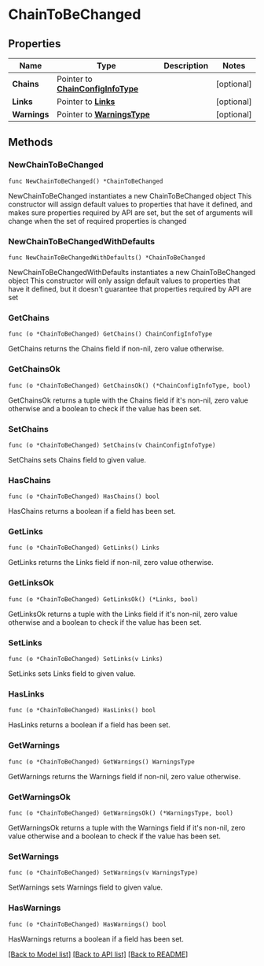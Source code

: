 # ChainToBeChanged

## Properties

Name | Type | Description | Notes
------------ | ------------- | ------------- | -------------
**Chains** | Pointer to [**ChainConfigInfoType**](ChainConfigInfoType.md) |  | [optional] 
**Links** | Pointer to [**Links**](Links.md) |  | [optional] 
**Warnings** | Pointer to [**WarningsType**](WarningsType.md) |  | [optional] 

## Methods

### NewChainToBeChanged

`func NewChainToBeChanged() *ChainToBeChanged`

NewChainToBeChanged instantiates a new ChainToBeChanged object
This constructor will assign default values to properties that have it defined,
and makes sure properties required by API are set, but the set of arguments
will change when the set of required properties is changed

### NewChainToBeChangedWithDefaults

`func NewChainToBeChangedWithDefaults() *ChainToBeChanged`

NewChainToBeChangedWithDefaults instantiates a new ChainToBeChanged object
This constructor will only assign default values to properties that have it defined,
but it doesn't guarantee that properties required by API are set

### GetChains

`func (o *ChainToBeChanged) GetChains() ChainConfigInfoType`

GetChains returns the Chains field if non-nil, zero value otherwise.

### GetChainsOk

`func (o *ChainToBeChanged) GetChainsOk() (*ChainConfigInfoType, bool)`

GetChainsOk returns a tuple with the Chains field if it's non-nil, zero value otherwise
and a boolean to check if the value has been set.

### SetChains

`func (o *ChainToBeChanged) SetChains(v ChainConfigInfoType)`

SetChains sets Chains field to given value.

### HasChains

`func (o *ChainToBeChanged) HasChains() bool`

HasChains returns a boolean if a field has been set.

### GetLinks

`func (o *ChainToBeChanged) GetLinks() Links`

GetLinks returns the Links field if non-nil, zero value otherwise.

### GetLinksOk

`func (o *ChainToBeChanged) GetLinksOk() (*Links, bool)`

GetLinksOk returns a tuple with the Links field if it's non-nil, zero value otherwise
and a boolean to check if the value has been set.

### SetLinks

`func (o *ChainToBeChanged) SetLinks(v Links)`

SetLinks sets Links field to given value.

### HasLinks

`func (o *ChainToBeChanged) HasLinks() bool`

HasLinks returns a boolean if a field has been set.

### GetWarnings

`func (o *ChainToBeChanged) GetWarnings() WarningsType`

GetWarnings returns the Warnings field if non-nil, zero value otherwise.

### GetWarningsOk

`func (o *ChainToBeChanged) GetWarningsOk() (*WarningsType, bool)`

GetWarningsOk returns a tuple with the Warnings field if it's non-nil, zero value otherwise
and a boolean to check if the value has been set.

### SetWarnings

`func (o *ChainToBeChanged) SetWarnings(v WarningsType)`

SetWarnings sets Warnings field to given value.

### HasWarnings

`func (o *ChainToBeChanged) HasWarnings() bool`

HasWarnings returns a boolean if a field has been set.


[[Back to Model list]](../README.md#documentation-for-models) [[Back to API list]](../README.md#documentation-for-api-endpoints) [[Back to README]](../README.md)



